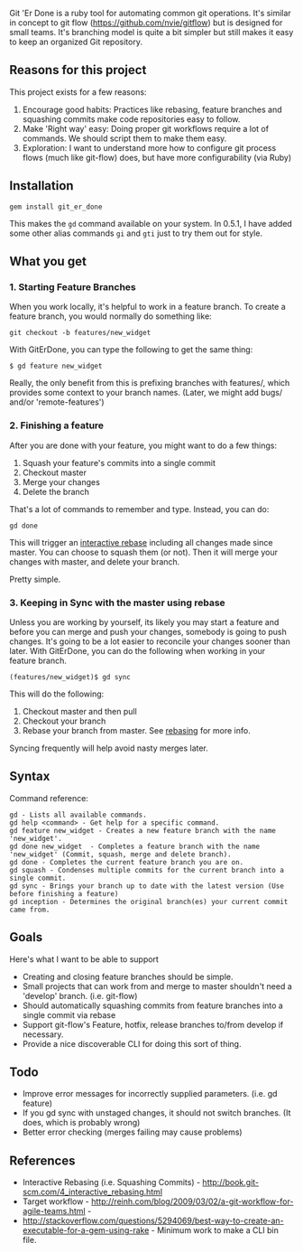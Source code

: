 Git 'Er Done is a ruby tool for automating common git operations. It's similar in concept to git flow (https://github.com/nvie/gitflow) but is designed for small teams. It's branching model is quite a bit simpler but still makes it easy to keep an organized Git repository.

## Reasons for this project

This project exists for a few reasons:

1. Encourage good habits: Practices like rebasing, feature branches and squashing commits make code repositories easy to follow.
1. Make 'Right way' easy: Doing proper git workflows require a lot of commands. We should script them to make them easy.
1. Exploration: I want to understand more how to configure git process flows (much like git-flow) does, but have more configurability (via Ruby)

## Installation

```
gem install git_er_done
```

This makes the `gd` command available on your system. In 0.5.1, I have added some other alias commands `gi` and `gti` just to try them out for style.


## What you get

### 1. Starting Feature Branches

When you work locally, it's helpful to work in a feature branch. To create a feature branch, you would normally do something like:

```
git checkout -b features/new_widget
```

With GitErDone, you can type the following to get the same thing:

```
$ gd feature new_widget
````

Really, the only benefit from this is prefixing branches with features/, which provides some context to your branch names. (Later, we might add bugs/ and/or 'remote-features')

### 2. Finishing a feature 

After you are done with your feature, you might want to do a few things:

1. Squash your feature's commits into a single commit
1. Checkout master
1. Merge your changes
1. Delete the branch

That's a lot of commands to remember and type. Instead, you can do:

```
gd done
```

This will trigger an [interactive rebase](http://book.git-scm.com/4_interactive_rebasing.html) including all changes made since master. You can choose to squash them (or not). Then it will merge your changes with master, and delete your branch.

Pretty simple.

### 3. Keeping in Sync with the master using rebase

Unless you are working by yourself, its likely you may start a feature and before you can merge and push your changes, somebody is going to push changes. It's going to be a lot easier to reconcile your changes sooner than later. With GitErDone, you can do the following when working in your feature branch.

```
(features/new_widget)$ gd sync
```

This will do the following:

1. Checkout master and then pull
1. Checkout your branch
1. Rebase your branch from master. See [rebasing](http://book.git-scm.com/4_rebasing.html) for more info.

Syncing frequently will help avoid nasty merges later.

## Syntax

Command reference:

```
gd - Lists all available commands.
gd help <command> - Get help for a specific command.
gd feature new_widget - Creates a new feature branch with the name 'new_widget'.
gd done new_widget  - Completes a feature branch with the name 'new_widget' (Commit, squash, merge and delete branch).
gd done - Completes the current feature branch you are on.
gd squash - Condenses multiple commits for the current branch into a single commit.
gd sync - Brings your branch up to date with the latest version (Use before finishing a feature)
gd inception - Determines the original branch(es) your current commit came from.
```

## Goals

Here's what I want to be able to support

* Creating and closing feature branches should be simple.
* Small projects that can work from and merge to master shouldn't need a 'develop' branch. (i.e. git-flow)
* Should automatically squashing commits from feature branches into a single commit via rebase
* Support git-flow's Feature, hotfix, release branches to/from develop if necessary.
* Provide a nice discoverable CLI for doing this sort of thing.

## Todo

* Improve error messages for incorrectly supplied parameters. (i.e. gd feature)
* If you gd sync with unstaged changes, it should not switch branches. (It does, which is probably wrong)
* Better error checking (merges failing may cause problems)

## References

* Interactive Rebasing (i.e. Squashing Commits) - http://book.git-scm.com/4_interactive_rebasing.html
* Target workflow - http://reinh.com/blog/2009/03/02/a-git-workflow-for-agile-teams.html -
* http://stackoverflow.com/questions/5294069/best-way-to-create-an-executable-for-a-gem-using-rake - Minimum work to make a CLI bin file.
